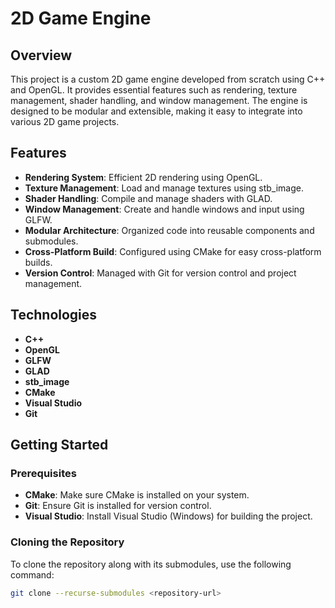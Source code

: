 # 2D Game Engine

## Overview
This project is a custom 2D game engine developed from scratch using C++ and OpenGL. It provides essential features such as rendering, texture management, shader handling, and window management. The engine is designed to be modular and extensible, making it easy to integrate into various 2D game projects.

## Features
- **Rendering System**: Efficient 2D rendering using OpenGL.
- **Texture Management**: Load and manage textures using stb_image.
- **Shader Handling**: Compile and manage shaders with GLAD.
- **Window Management**: Create and handle windows and input using GLFW.
- **Modular Architecture**: Organized code into reusable components and submodules.
- **Cross-Platform Build**: Configured using CMake for easy cross-platform builds.
- **Version Control**: Managed with Git for version control and project management.

## Technologies
- **C++**
- **OpenGL**
- **GLFW**
- **GLAD**
- **stb_image**
- **CMake**
- **Visual Studio**
- **Git**

## Getting Started

### Prerequisites
- **CMake**: Make sure CMake is installed on your system.
- **Git**: Ensure Git is installed for version control.
- **Visual Studio**: Install Visual Studio (Windows) for building the project.

### Cloning the Repository
To clone the repository along with its submodules, use the following command:
```sh
git clone --recurse-submodules <repository-url>
